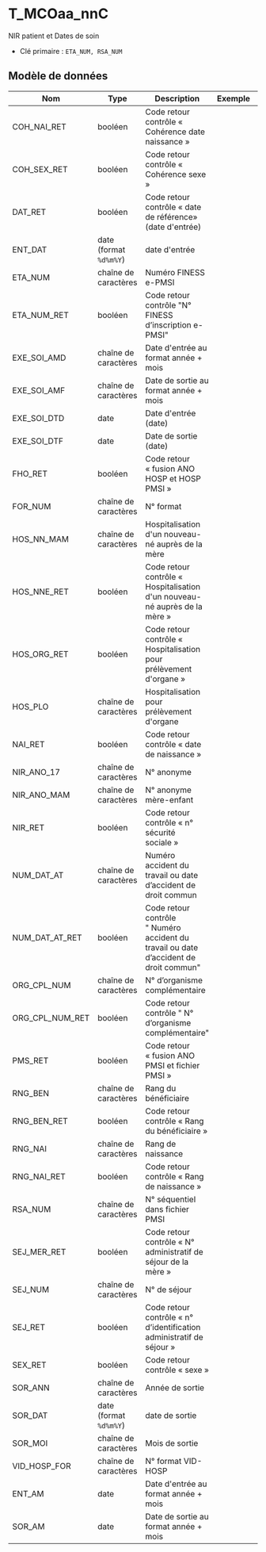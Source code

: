 # T_MCOaa_nnC

NIR patient et Dates de soin

- Clé primaire : `ETA_NUM, RSA_NUM`

## Modèle de données

|Nom|Type|Description|Exemple|Propriétés|
|-|-|-|-|-|
|COH_NAI_RET|booléen|Code retour contrôle « Cohérence date naissance »|||
|COH_SEX_RET|booléen|Code retour contrôle « Cohérence sexe »|||
|DAT_RET|booléen|Code retour contrôle « date de référence» (date d'entrée)|||
|ENT_DAT|date (format `%d%m%Y`)|date d'entrée|||
|ETA_NUM|chaîne de caractères|Numéro FINESS e-PMSI|||
|ETA_NUM_RET|booléen|Code retour contrôle "N° FINESS d’inscription e-PMSI"|||
|EXE_SOI_AMD|chaîne de caractères|Date d'entrée au format année + mois|||
|EXE_SOI_AMF|chaîne de caractères|Date de sortie au format année + mois|||
|EXE_SOI_DTD|date|Date d'entrée (date)|||
|EXE_SOI_DTF|date|Date de sortie (date)|||
|FHO_RET|booléen|Code retour « fusion ANO HOSP et HOSP PMSI »|||
|FOR_NUM|chaîne de caractères|N° format|||
|HOS_NN_MAM|chaîne de caractères|Hospitalisation d'un nouveau-né auprès de la mère|||
|HOS_NNE_RET|booléen|Code retour contrôle « Hospitalisation d'un nouveau-né auprès de la mère »|||
|HOS_ORG_RET|booléen|Code retour contrôle « Hospitalisation pour prélèvement d'organe »|||
|HOS_PLO|chaîne de caractères|Hospitalisation pour prélèvement d'organe|||
|NAI_RET|booléen|Code retour contrôle « date de naissance »|||
|NIR_ANO_17|chaîne de caractères|N° anonyme|||
|NIR_ANO_MAM|chaîne de caractères|N° anonyme mère-enfant|||
|NIR_RET|booléen|Code retour contrôle « n° sécurité sociale »|||
|NUM_DAT_AT|chaîne de caractères|Numéro accident du travail ou date d’accident de droit commun|||
|NUM_DAT_AT_RET|booléen|Code retour contrôle " Numéro accident du travail ou date d’accident de droit commun"|||
|ORG_CPL_NUM|chaîne de caractères|N° d’organisme complémentaire|||
|ORG_CPL_NUM_RET|booléen|Code retour contrôle " N° d’organisme complémentaire"|||
|PMS_RET|booléen|Code retour « fusion ANO PMSI et fichier PMSI »|||
|RNG_BEN|chaîne de caractères|Rang du bénéficiaire|||
|RNG_BEN_RET|booléen|Code retour contrôle « Rang du bénéficiaire »|||
|RNG_NAI|chaîne de caractères|Rang de naissance|||
|RNG_NAI_RET|booléen|Code retour contrôle « Rang de naissance »|||
|RSA_NUM|chaîne de caractères|N° séquentiel dans fichier PMSI|||
|SEJ_MER_RET|booléen|Code retour contrôle « N° administratif de séjour de la mère »|||
|SEJ_NUM|chaîne de caractères|N° de séjour|||
|SEJ_RET|booléen|Code retour contrôle « n° d’identification administratif de séjour »|||
|SEX_RET|booléen|Code retour contrôle « sexe »|||
|SOR_ANN|chaîne de caractères|Année de sortie|||
|SOR_DAT|date (format `%d%m%Y`)|date de sortie|||
|SOR_MOI|chaîne de caractères|Mois de sortie|||
|VID_HOSP_FOR|chaîne de caractères|N° format VID-HOSP|||
|ENT_AM|date|Date d'entrée au format année + mois|||
|SOR_AM|date|Date de sortie au format année + mois|||

